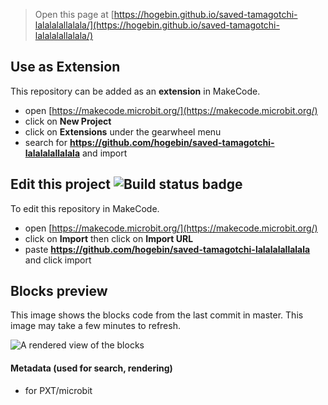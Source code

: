 
> Open this page at [https://hogebin.github.io/saved-tamagotchi-lalalalallalala/](https://hogebin.github.io/saved-tamagotchi-lalalalallalala/)

## Use as Extension

This repository can be added as an **extension** in MakeCode.

* open [https://makecode.microbit.org/](https://makecode.microbit.org/)
* click on **New Project**
* click on **Extensions** under the gearwheel menu
* search for **https://github.com/hogebin/saved-tamagotchi-lalalalallalala** and import

## Edit this project ![Build status badge](https://github.com/hogebin/saved-tamagotchi-lalalalallalala/workflows/MakeCode/badge.svg)

To edit this repository in MakeCode.

* open [https://makecode.microbit.org/](https://makecode.microbit.org/)
* click on **Import** then click on **Import URL**
* paste **https://github.com/hogebin/saved-tamagotchi-lalalalallalala** and click import

## Blocks preview

This image shows the blocks code from the last commit in master.
This image may take a few minutes to refresh.

![A rendered view of the blocks](https://github.com/hogebin/saved-tamagotchi-lalalalallalala/raw/master/.github/makecode/blocks.png)

#### Metadata (used for search, rendering)

* for PXT/microbit
<script src="https://makecode.com/gh-pages-embed.js"></script><script>makeCodeRender("{{ site.makecode.home_url }}", "{{ site.github.owner_name }}/{{ site.github.repository_name }}");</script>
